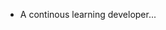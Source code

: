 - A continous learning developer...

<!---
RossZhang-cpu/RossZhang-cpu is a ✨ special ✨ repository because its `README.md` (this file) appears on your GitHub profile.
You can click the Preview link to take a look at your changes.
--->

